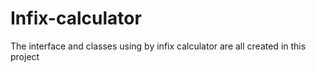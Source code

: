 # Infix-calculator
The interface and classes using by infix calculator are all created in this project
